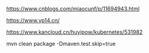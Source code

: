 https://www.cnblogs.com/miaocunf/p/11694943.html

https://www.yp14.cn/

https://www.kancloud.cn/huyipow/kubernetes/531982

mvn clean package -Dmaven.test.skip=true
